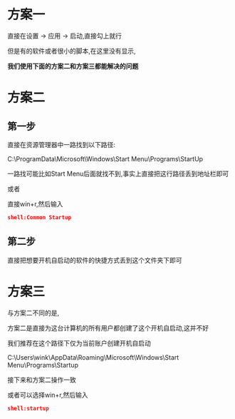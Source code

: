 # 方案一

直接在设置 -> 应用 -> 启动,直接勾上就行

但是有的软件或者很小的脚本,在这里没有显示,

**我们使用下面的方案二和方案三都能解决的问题**

# 方案二

## 第一步

直接在资源管理器中一路找到以下路径:

C:\ProgramData\Microsoft\Windows\Start Menu\Programs\StartUp

一路找可能比如Start Menu后面就找不到,事实上直接把这行路径丢到地址栏即可

或者

直接win+r,然后输入

```json
shell:Common Startup
```

## 第二步

直接把想要开机自启动的软件的快捷方式丢到这个文件夹下即可

# 方案三

与方案二不同的是,

方案二是直接为这台计算机的所有用户都创建了这个开机自启动,这并不好

我们推荐在这个路径下仅为当前账户创建开机自启动

C:\Users\wink\AppData\Roaming\Microsoft\Windows\Start Menu\Programs\Startup

接下来和方案二操作一致

或者可以选择win+r,然后输入

```json
shell:startup
```




